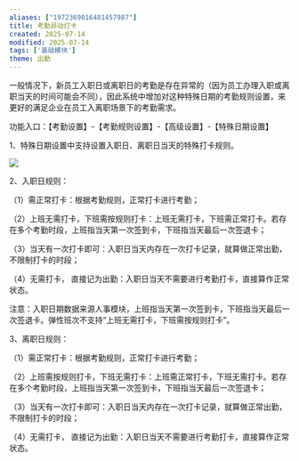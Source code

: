 ```yaml
---
aliases: ["1972369016481457987"]
title: 考勤异动打卡
created: 2025-07-14
modified: 2025-07-14
tags: ['基础模块']
theme: 出勤
---
```


一般情况下，新员工入职日或离职日的考勤是存在异常的（因为员工办理入职或离职当天的时间可能会不同），因此系统中增加对这种特殊日期的考勤规则设置，来更好的满足企业在员工入离职场景下的考勤需求。

功能入口：【考勤设置】-【考勤规则设置】-【高级设置】-【特殊日期设置】

1、特殊日期设置中支持设置入职日、离职日当天的特殊打卡规则。

![](https://myhelpdoc.oss-cn-heyuan.aliyuncs.com/mdimages/8b6b42298e1bc2e7cab9e50689c2b180.jpg)

2、入职日规则：

（1）需正常打卡：根据考勤规则，正常打卡进行考勤；

（2）上班无需打卡，下班需按规则打卡：上班无需打卡，下班需正常打卡。若存在多个考勤时段，上班指当天第一次签到卡，下班指当天最后一次签退卡；

（3）当天有一次打卡即可：入职日当天内存在一次打卡记录，就算做正常出勤，不限制打卡的时段；

（4）无需打卡， 直接记为出勤：入职日当天不需要进行考勤打卡，直接算作正常状态。

注意：入职日期数据来源人事模块，上班指当天第一次签到卡，下班指当天最后一次签退卡。弹性班次不支持“上班无需打卡，下班需按规则打卡”。

3、离职日规则：

（1）需正常打卡：根据考勤规则，正常打卡进行考勤；

（2）上班需按规则打卡，下班无需打卡：上班需正常打卡，下班无需打卡。若存在多个考勤时段，上班指当天第一次签到卡，下班指当天最后一次签退卡；

（3）当天有一次打卡即可：入职日当天内存在一次打卡记录，就算做正常出勤，不限制打卡的时段；

（4）无需打卡， 直接记为出勤：入职日当天不需要进行考勤打卡，直接算作正常状态。

